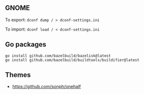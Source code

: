 ## GNOME

To export: `dconf dump / > dconf-settings.ini`

To import: `dconf load / < dconf-settings.ini`

## Go packages

```
go install github.com/bazelbuild/bazelisk@latest
go install github.com/bazelbuild/buildtools/buildifier@latest
```

## Themes

- https://github.com/sonph/onehalf
